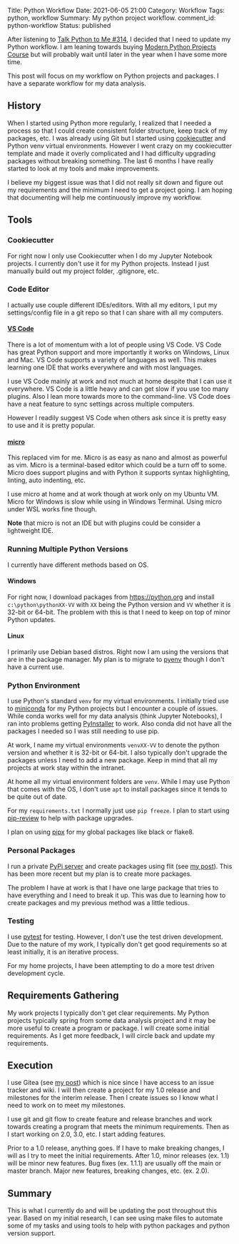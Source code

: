 Title: Python Workflow 
Date: 2021-06-05 21:00
Category: Workflow
Tags: python, workflow
Summary: My python project workflow.
comment_id: python-workflow
Status: published

After listening to
[Talk Python to Me #314](https://talkpython.fm/episodes/show/314/ask-us-about-modern-python-projects-and-tools),
I decided that I need to update my Python workflow.
I am leaning towards buying
[Modern Python Projects Course](https://training.talkpython.fm/courses/modern-python-projects)
but will probably wait until later in the year when I have some more time.

This post will focus on my workflow on Python projects and packages.
I have a separate workflow for my data analysis.

## History

When I started using Python more regularly, I realized that I needed a process
so that I could create consistent folder structure, keep track of my packages,
etc.
I was already using Git but I started using
[cookiecutter](https://cookiecutter.readthedocs.io) and Python venv virtual
environments.
However I went crazy on my cookiecutter template and made it overly complicated
and I had difficulty upgrading packages without breaking something.
The last 6 months I have really started to look at my tools and make
improvements.

I believe my biggest issue was that I did not really sit down and figure out my
requirements and the minimum I need to get a project going.
I am hoping that documenting will help me continuously improve my workflow.

## Tools

### Cookiecutter

For right now I only use Cookiecutter when I do my Jupyter Notebook projects.
I currently don't use it for my Python projects.
Instead I just manually build out my project folder, .gitignore, etc.

### Code Editor

I actually use couple different IDEs/editors.
With all my editors, I put my settings/config file in a git repo so that I can
share with all my computers.

#### [VS Code](https://code.visualstudio.com/)

There is a lot of momentum with a lot of people using VS Code.
VS Code has great Python support and more importantly it works on Windows,
Linux and Mac.
VS Code supports a variety of languages as well.
This makes learning one IDE that works everywhere and with most languages.

I use VS Code mainly at work and not much at home despite that I can use it
everywhere.
VS Code is a little heavy and can get slow if you use too many plugins.
Also I lean more towards more to the command-line.
VS Code does have a neat feature to sync settings across multiple computers.

However I readily suggest VS Code when others ask since it is pretty easy to use
and it is pretty popular.

#### [micro](https://micro-editor.github.io)

This replaced vim for me.
Micro is as easy as nano and almost as powerful as vim.
Micro is a terminal-based editor which could be a turn off to some.
Micro does support plugins and with Python it supports syntax highlighting,
linting, auto indenting, etc.

I use micro at home and at work though at work only on my Ubuntu VM.
Micro for Windows is slow while using in Windows Terminal.
Using micro under WSL works fine though.

**Note** that micro is not an IDE but with plugins could be consider a
lightweight IDE.

### Running Multiple Python Versions

I currently have different methods based on OS.

#### Windows

For right now, I download packages from https://python.org and install 
`c:\python\pythonXX-VV` with `XX` being the Python version and `VV` whether it is
32-bit or 64-bit.
The problem with this is that I need to keep on top of minor Python updates.

#### Linux

I primarily use Debian based distros.
Right now I am using the versions that are in the package manager.
My plan is to migrate to [pyenv](https://github.com/pyenv/pyenv) though I don't
have a current use.

### Python Environment

I use Python's standard `venv` for my virtual environments.
I initially tried use to [miniconda](https://docs.conda.io/en/latest/miniconda.html)
for my Python projects but I encounter a couple of issues.
While conda works well for my data analysis (think Jupyter Notebooks), I ran
into problems getting 
[PyInstaller](https://docs.conda.io/en/latest/miniconda.html) to work.
Also conda did not have all the packages I needed so I was still needing to use
pip.

At work, I name my virtual environments `venvXX-VV` to denote the python version
and whether it is 32-bit or 64-bit.
I also typically don't upgrade the packages unless I need to add a new package.
Keep in mind that all my projects at work stay within the intranet.

At home all my virtual environment folders are `venv`.
While I may use Python that comes with the OS, I don't use `apt` to install
packages since it tends to be quite out of date.

For my `requirements.txt` I normally just use `pip freeze`.
I plan to start using [pip-review](https://github.com/jgonggrijp/pip-review) to
help with package upgrades.

I plan on using [pipx](https://pipxproject.github.io/pipx/) for my global
packages like black or flake8.

### Personal Packages

I run a private [PyPi server]({filename}/python/2021-05-08-local_pypi.md) and
create packages using flit
(see [my post]({filename}/python/2021-04-17-create_package.md)).
This has been more recent but my plan is to create more packages.

The problem I have at work is that I have one large package that tries to have
everything and I need to break it up.
This was due to learning how to create packages and my previous method was a
little tedious.

### Testing

I use [pytest](https://docs.pytest.org/) for testing.
However, I don't use the test driven development.
Due to the nature of my work, I typically don't get good requirements so at
least initially, it is an iterative process.

For my home projects, I have been attempting to do a more test driven
development cycle.

## Requirements Gathering

My work projects I typically don't get clear requirements.
My Python projects typically spring from some data analysis project and it may
be more useful to create a program or package.
I will create some initial requirements.
As I get more feedback, I will circle back and update my requirements.

## Execution

I use Gitea (see [my post]({filename}/workflow/2021-03-25-using-git.md)) which
is nice since I have access to an issue tracker and wiki.
I will then create a project for my 1.0 release and milestones for the interim
release.
Then I create issues so I know what I need to work on to meet my milestones.

I use git and git flow to create feature and release branches and work towards
creating a program that meets the minimum requirements.
Then as I start working on 2.0, 3.0, etc. I start adding features.

Prior to a 1.0 release, anything goes.
If I have to make breaking changes, I will as I try to meet the initial
requirements.
After 1.0, minor releases (ex. 1.1) will be minor new features.
Bug fixes (ex. 1.1.1) are usually off the main or master branch.
Major new features, breaking changes, etc. (ex. 2.0).

## Summary

This is what I currently do and will be updating the post throughout this year.
Based on my initial research, I can see using make files to automate some of my
tasks and using tools to help with python packages and python version support.